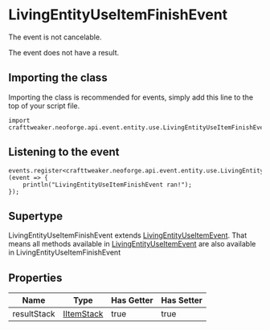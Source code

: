 # LivingEntityUseItemFinishEvent

The event is not cancelable.

The event does not have a result.

## Importing the class

Importing the class is recommended for events, simply add this line to the top of your script file.
```zenscript
import crafttweaker.neoforge.api.event.entity.use.LivingEntityUseItemFinishEvent;
```


## Listening to the event

```zenscript
events.register<crafttweaker.neoforge.api.event.entity.use.LivingEntityUseItemFinishEvent>(event => {
    println("LivingEntityUseItemFinishEvent ran!");
});
```


## Supertype

LivingEntityUseItemFinishEvent extends [LivingEntityUseItemEvent](/neoforge/api/event/entity/use/LivingEntityUseItemEvent). That means all methods available in [LivingEntityUseItemEvent](/neoforge/api/event/entity/use/LivingEntityUseItemEvent) are also available in LivingEntityUseItemFinishEvent

## Properties

|    Name     |                    Type                    | Has Getter | Has Setter |
|-------------|--------------------------------------------|------------|------------|
| resultStack | [IItemStack](/vanilla/api/item/IItemStack) | true       | true       |

